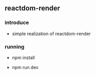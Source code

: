 ﻿## reactdom-render
 
 ### introduce
 
 - simple realization of reactdom-render
 
 ### running
 
 - npm install
 
 - npm run dev
